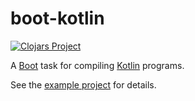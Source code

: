 # boot-kotlin

[![Clojars Project](https://img.shields.io/clojars/v/io.djy/boot-kotlin.svg)](https://clojars.org/io.djy/boot-kotlin)

A [Boot] task for compiling [Kotlin] programs.

See the [example project](example/) for details.

[Boot]: http://boot-clj.com/
[Kotlin]: https://kotlinlang.org
